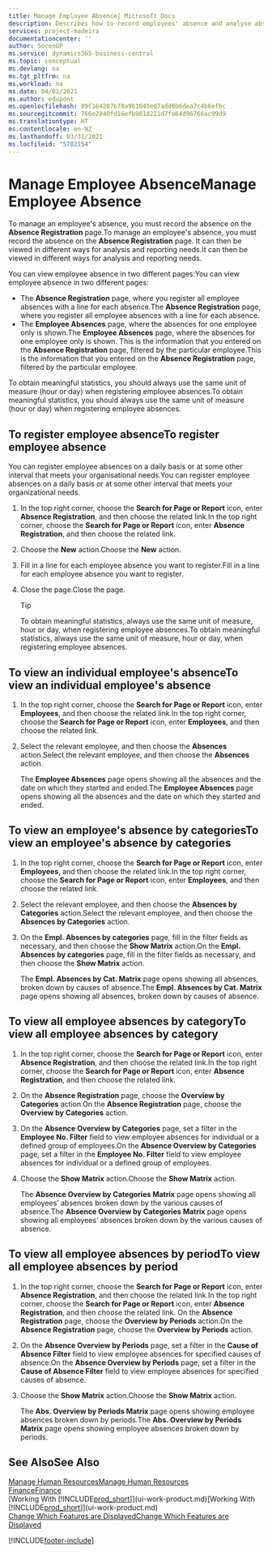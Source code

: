 ```yaml
---
title: Manage Employee Absence| Microsoft Docs
description: Describes how to record employees' absence and analyse absence statistics.
services: project-madeira
documentationcenter: ''
author: SorenGP
ms.service: dynamics365-business-central
ms.topic: conceptual
ms.devlang: na
ms.tgt_pltfrm: na
ms.workload: na
ms.date: 04/01/2021
ms.author: edupont
ms.openlocfilehash: 89f164207b78a9b1845ed7add0b6dea7c4b6efbc
ms.sourcegitcommit: 766e2840fd16efb901d211d7fa64d96766ac99d9
ms.translationtype: HT
ms.contentlocale: en-NZ
ms.lasthandoff: 03/31/2021
ms.locfileid: "5782154"
---
```

# <a name="manage-employee-absence"></a><span data-ttu-id="3bf70-103">Manage Employee Absence</span><span class="sxs-lookup"><span data-stu-id="3bf70-103">Manage Employee Absence</span></span>
<span data-ttu-id="3bf70-104">To manage an employee's absence, you must record the absence on the **Absence Registration** page.</span><span class="sxs-lookup"><span data-stu-id="3bf70-104">To manage an employee's absence, you must record the absence on the **Absence Registration** page.</span></span> <span data-ttu-id="3bf70-105">It can then be viewed in different ways for analysis and reporting needs.</span><span class="sxs-lookup"><span data-stu-id="3bf70-105">It can then be viewed in different ways for analysis and reporting needs.</span></span>

<span data-ttu-id="3bf70-106">You can view employee absence in two different pages:</span><span class="sxs-lookup"><span data-stu-id="3bf70-106">You can view employee absence in two different pages:</span></span>

* <span data-ttu-id="3bf70-107">The **Absence Registration** page, where you register all employee absences with a line for each absence.</span><span class="sxs-lookup"><span data-stu-id="3bf70-107">The **Absence Registration** page, where you register all employee absences with a line for each absence.</span></span>
* <span data-ttu-id="3bf70-108">The **Employee Absences** page, where the absences for one employee only is shown.</span><span class="sxs-lookup"><span data-stu-id="3bf70-108">The **Employee Absences** page, where the absences for one employee only is shown.</span></span> <span data-ttu-id="3bf70-109">This is the information that you entered on the **Absence Registration** page, filtered by the particular employee.</span><span class="sxs-lookup"><span data-stu-id="3bf70-109">This is the information that you entered on the **Absence Registration** page, filtered by the particular employee.</span></span>

<span data-ttu-id="3bf70-110">To obtain meaningful statistics, you should always use the same unit of measure (hour or day) when registering employee absences.</span><span class="sxs-lookup"><span data-stu-id="3bf70-110">To obtain meaningful statistics, you should always use the same unit of measure (hour or day) when registering employee absences.</span></span>

## <a name="to-register-employee-absence"></a><span data-ttu-id="3bf70-111">To register employee absence</span><span class="sxs-lookup"><span data-stu-id="3bf70-111">To register employee absence</span></span>
<span data-ttu-id="3bf70-112">You can register employee absences on a daily basis or at some other interval that meets your organisational needs.</span><span class="sxs-lookup"><span data-stu-id="3bf70-112">You can register employee absences on a daily basis or at some other interval that meets your organizational needs.</span></span>

1. <span data-ttu-id="3bf70-113">In the top right corner, choose the **Search for Page or Report** icon, enter **Absence Registration**, and then choose the related link.</span><span class="sxs-lookup"><span data-stu-id="3bf70-113">In the top right corner, choose the **Search for Page or Report** icon, enter **Absence Registration**, and then choose the related link.</span></span>
2. <span data-ttu-id="3bf70-114">Choose the **New** action.</span><span class="sxs-lookup"><span data-stu-id="3bf70-114">Choose the **New** action.</span></span>
3. <span data-ttu-id="3bf70-115">Fill in a line for each employee absence you want to register.</span><span class="sxs-lookup"><span data-stu-id="3bf70-115">Fill in a line for each employee absence you want to register.</span></span>
4. <span data-ttu-id="3bf70-116">Close the page.</span><span class="sxs-lookup"><span data-stu-id="3bf70-116">Close the page.</span></span>

    > [!Tip]
    > <span data-ttu-id="3bf70-117">To obtain meaningful statistics, always use the same unit of measure, hour or day, when registering employee absences.</span><span class="sxs-lookup"><span data-stu-id="3bf70-117">To obtain meaningful statistics, always use the same unit of measure, hour or day, when registering employee absences.</span></span>

## <a name="to-view-an-individual-employees-absence"></a><span data-ttu-id="3bf70-118">To view an individual employee's absence</span><span class="sxs-lookup"><span data-stu-id="3bf70-118">To view an individual employee's absence</span></span>
1. <span data-ttu-id="3bf70-119">In the top right corner, choose the **Search for Page or Report** icon, enter **Employees**, and then choose the related link.</span><span class="sxs-lookup"><span data-stu-id="3bf70-119">In the top right corner, choose the **Search for Page or Report** icon, enter **Employees**, and then choose the related link.</span></span>
2. <span data-ttu-id="3bf70-120">Select the relevant employee, and then choose the **Absences** action.</span><span class="sxs-lookup"><span data-stu-id="3bf70-120">Select the relevant employee, and then choose the **Absences** action.</span></span>

    <span data-ttu-id="3bf70-121">The **Employee Absences** page opens showing all the absences and the date on which they started and ended.</span><span class="sxs-lookup"><span data-stu-id="3bf70-121">The **Employee Absences** page opens showing all the absences and the date on which they started and ended.</span></span>

## <a name="to-view-an-employees-absence-by-categories"></a><span data-ttu-id="3bf70-122">To view an employee's absence by categories</span><span class="sxs-lookup"><span data-stu-id="3bf70-122">To view an employee's absence by categories</span></span>
1. <span data-ttu-id="3bf70-123">In the top right corner, choose the **Search for Page or Report** icon, enter **Employees**, and then choose the related link.</span><span class="sxs-lookup"><span data-stu-id="3bf70-123">In the top right corner, choose the **Search for Page or Report** icon, enter **Employees**, and then choose the related link.</span></span>
2. <span data-ttu-id="3bf70-124">Select the relevant employee, and then choose the **Absences by Categories** action.</span><span class="sxs-lookup"><span data-stu-id="3bf70-124">Select the relevant employee, and then choose the **Absences by Categories** action.</span></span>
3. <span data-ttu-id="3bf70-125">On the **Empl. Absences by categories** page, fill in the filter fields as necessary, and then choose the **Show Matrix** action.</span><span class="sxs-lookup"><span data-stu-id="3bf70-125">On the **Empl. Absences by categories** page, fill in the filter fields as necessary, and then choose the **Show Matrix** action.</span></span>

    <span data-ttu-id="3bf70-126">The **Empl. Absences by Cat. Matrix** page opens showing all absences, broken down by causes of absence.</span><span class="sxs-lookup"><span data-stu-id="3bf70-126">The **Empl. Absences by Cat. Matrix** page opens showing all absences, broken down by causes of absence.</span></span>

## <a name="to-view-all-employee-absences-by-category"></a><span data-ttu-id="3bf70-127">To view all employee absences by category</span><span class="sxs-lookup"><span data-stu-id="3bf70-127">To view all employee absences by category</span></span>
1. <span data-ttu-id="3bf70-128">In the top right corner, choose the **Search for Page or Report** icon, enter **Absence Registration**, and then choose the related link.</span><span class="sxs-lookup"><span data-stu-id="3bf70-128">In the top right corner, choose the **Search for Page or Report** icon, enter **Absence Registration**, and then choose the related link.</span></span>
2. <span data-ttu-id="3bf70-129">On the **Absence Registration** page, choose the **Overview by Categories** action.</span><span class="sxs-lookup"><span data-stu-id="3bf70-129">On the **Absence Registration** page, choose the **Overview by Categories** action.</span></span>
3. <span data-ttu-id="3bf70-130">On the **Absence Overview by Categories** page, set a filter in the **Employee No. Filter** field to view employee absences for individual or a defined group of employees.</span><span class="sxs-lookup"><span data-stu-id="3bf70-130">On the **Absence Overview by Categories** page, set a filter in the **Employee No. Filter** field to view employee absences for individual or a defined group of employees.</span></span>
4. <span data-ttu-id="3bf70-131">Choose the **Show Matrix** action.</span><span class="sxs-lookup"><span data-stu-id="3bf70-131">Choose the **Show Matrix** action.</span></span>

    <span data-ttu-id="3bf70-132">The **Absence Overview by Categories Matrix** page opens showing all employees’ absences broken down by the various causes of absence.</span><span class="sxs-lookup"><span data-stu-id="3bf70-132">The **Absence Overview by Categories Matrix** page opens showing all employees’ absences broken down by the various causes of absence.</span></span>

## <a name="to-view-all-employee-absences-by-period"></a><span data-ttu-id="3bf70-133">To view all employee absences by period</span><span class="sxs-lookup"><span data-stu-id="3bf70-133">To view all employee absences by period</span></span>
1. <span data-ttu-id="3bf70-134">In the top right corner, choose the **Search for Page or Report** icon, enter **Absence Registration**, and then choose the related link.</span><span class="sxs-lookup"><span data-stu-id="3bf70-134">In the top right corner, choose the **Search for Page or Report** icon, enter **Absence Registration**, and then choose the related link.</span></span>
   <span data-ttu-id="3bf70-135">On the **Absence Registration** page, choose the **Overview by Periods** action.</span><span class="sxs-lookup"><span data-stu-id="3bf70-135">On the **Absence Registration** page, choose the **Overview by Periods** action.</span></span>
2. <span data-ttu-id="3bf70-136">On the **Absence Overview by Periods** page, set a filter in the **Cause of Absence Filter** field to view employee absences for specified causes of absence.</span><span class="sxs-lookup"><span data-stu-id="3bf70-136">On the **Absence Overview by Periods** page, set a filter in the **Cause of Absence Filter** field to view employee absences for specified causes of absence.</span></span>
3. <span data-ttu-id="3bf70-137">Choose the **Show Matrix** action.</span><span class="sxs-lookup"><span data-stu-id="3bf70-137">Choose the **Show Matrix** action.</span></span>

    <span data-ttu-id="3bf70-138">The **Abs. Overview by Periods Matrix** page opens showing employee absences broken down by periods.</span><span class="sxs-lookup"><span data-stu-id="3bf70-138">The **Abs. Overview by Periods Matrix** page opens showing employee absences broken down by periods.</span></span>

## <a name="see-also"></a><span data-ttu-id="3bf70-139">See Also</span><span class="sxs-lookup"><span data-stu-id="3bf70-139">See Also</span></span>
[<span data-ttu-id="3bf70-140">Manage Human Resources</span><span class="sxs-lookup"><span data-stu-id="3bf70-140">Manage Human Resources</span></span>](hr-manage-human-resources.md)  
[<span data-ttu-id="3bf70-141">Finance</span><span class="sxs-lookup"><span data-stu-id="3bf70-141">Finance</span></span>](finance.md)  
<span data-ttu-id="3bf70-142">[Working With [!INCLUDE[prod_short](includes/prod_short.md)]](ui-work-product.md)</span><span class="sxs-lookup"><span data-stu-id="3bf70-142">[Working With [!INCLUDE[prod_short](includes/prod_short.md)]](ui-work-product.md)</span></span>  
[<span data-ttu-id="3bf70-143">Change Which Features are Displayed</span><span class="sxs-lookup"><span data-stu-id="3bf70-143">Change Which Features are Displayed</span></span>](ui-experiences.md)


[!INCLUDE[footer-include](includes/footer-banner.md)]